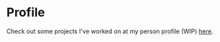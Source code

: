 # Profile 
Check out some projects I've worked on at my person profile (WIP) [here](https://www.example.com](https://besseddrest.github.io/)https://besseddrest.github.io/).

